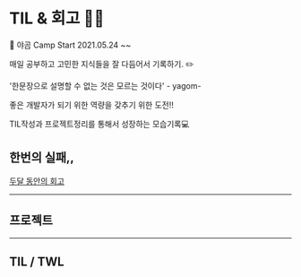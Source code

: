 # TIL & 회고 👨‍💻

🐻 야곰 Camp Start 2021.05.24 ~~

매일 공부하고 고민한 지식들을 잘 다듬어서 기록하기. ✏️

'한문장으로 설명할 수 없는 것은 모르는 것이다' - yagom-

좋은 개발자가 되기 위한 역량을 갖추기 위한 도전!!

TIL작성과 프로젝트정리를 통해서 성장하는 모습기록💻

## 한번의 실패,,

[두달 동안의 회고]()

---

## 프로젝트

---

## TIL / TWL
